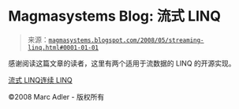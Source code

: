 <!--yml

分类：未分类

date: 2024-05-18 05:02:20

-->

# Magmasystems Blog: 流式 LINQ

> 来源：[`magmasystems.blogspot.com/2008/05/streaming-linq.html#0001-01-01`](http://magmasystems.blogspot.com/2008/05/streaming-linq.html#0001-01-01)

感谢阅读这篇文章的读者，这里有两个适用于流数据的 LINQ 的开源实现。

[流式 LINQ](http://www.codeplex.com/Slinq)[连续 LINQ](http://www.codeplex.com/clinq)

©2008 Marc Adler - 版权所有
